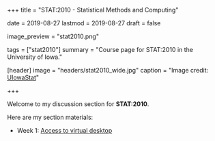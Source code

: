 +++
title = "STAT:2010 - Statistical Methods and Computing"

date = 2019-08-27
lastmod = 2019-08-27
draft = false

image_preview = "stat2010.png"

tags = ["stat2010"]
summary = "Course page for STAT:2010 in the University of Iowa."

[header]
image = "headers/stat2010_wide.jpg"
caption = "Image credit: [UIowaStat](https://stat.uiowa.edu/)"

+++

Welcome to my discussion section for **STAT:2010**.

Here are my section materials:

- Week 1: [Access to virtual desktop](https://issaclee.netlify.com/post/stat2010-week1/)
